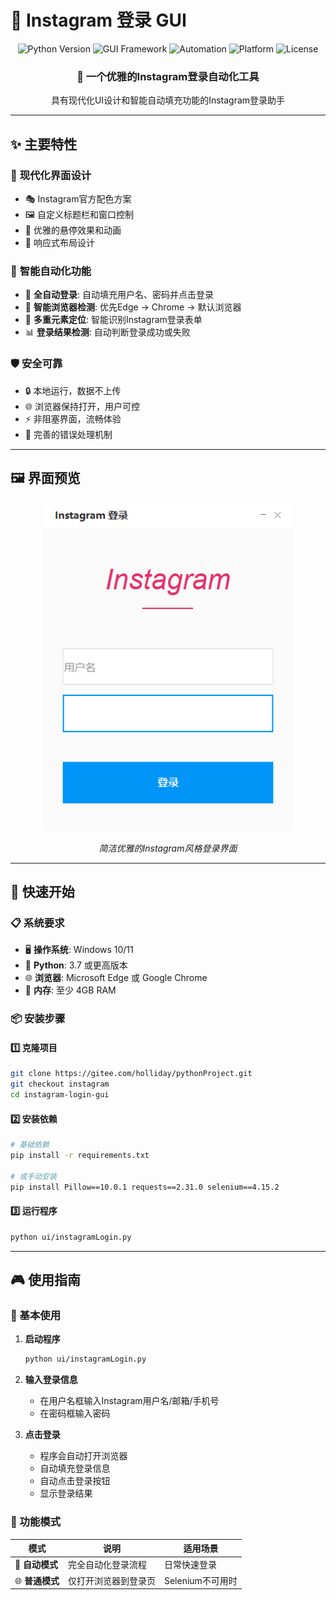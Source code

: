 # 📱 Instagram 登录 GUI

<div align="center">
  <img src="https://img.shields.io/badge/Python-3.7+-blue.svg" alt="Python Version">
  <img src="https://img.shields.io/badge/GUI-Tkinter-green.svg" alt="GUI Framework">
  <img src="https://img.shields.io/badge/Automation-Selenium-orange.svg" alt="Automation">
  <img src="https://img.shields.io/badge/Platform-Windows-lightgrey.svg" alt="Platform">
  <img src="https://img.shields.io/badge/License-MIT-yellow.svg" alt="License">
</div>

<div align="center">
  <h3>🎯 一个优雅的Instagram登录自动化工具</h3>
  <p>具有现代化UI设计和智能自动填充功能的Instagram登录助手</p>
</div>

---

## ✨ 主要特性

### 🎨 **现代化界面设计**
- 🎭 Instagram官方配色方案
- 🖼️ 自定义标题栏和窗口控制
- 💫 优雅的悬停效果和动画
- 📱 响应式布局设计

### 🤖 **智能自动化功能**
- 🔄 **全自动登录**: 自动填充用户名、密码并点击登录
- 🧠 **智能浏览器检测**: 优先Edge → Chrome → 默认浏览器
- 🎯 **多重元素定位**: 智能识别Instagram登录表单
- 📊 **登录结果检测**: 自动判断登录成功或失败

### 🛡️ **安全可靠**
- 🔒 本地运行，数据不上传
- 🌐 浏览器保持打开，用户可控
- ⚡ 非阻塞界面，流畅体验
- 🔧 完善的错误处理机制

---

## 🖼️ 界面预览

<div align="center">
  <img src="image/image.png" alt="Instagram登录GUI界面预览" width="400">
  <p><em>简洁优雅的Instagram风格登录界面</em></p>
</div>

---

## 🚀 快速开始

### 📋 系统要求

- 🖥️ **操作系统**: Windows 10/11
- 🐍 **Python**: 3.7 或更高版本
- 🌐 **浏览器**: Microsoft Edge 或 Google Chrome
- 💾 **内存**: 至少 4GB RAM

### 📦 安装步骤

#### 1️⃣ 克隆项目
```bash
git clone https://gitee.com/holliday/pythonProject.git
git checkout instagram
cd instagram-login-gui
```

#### 2️⃣ 安装依赖
```bash
# 基础依赖
pip install -r requirements.txt

# 或手动安装
pip install Pillow==10.0.1 requests==2.31.0 selenium==4.15.2
```

#### 3️⃣ 运行程序
```bash
python ui/instagramLogin.py
```

---

## 🎮 使用指南

### 🔧 基本使用

1. **启动程序**
   ```bash
   python ui/instagramLogin.py
   ```
   

2. **输入登录信息**
   - 在用户名框输入Instagram用户名/邮箱/手机号
   - 在密码框输入密码

3. **点击登录**
   - 程序会自动打开浏览器
   - 自动填充登录信息
   - 自动点击登录按钮
   - 显示登录结果

### 🎯 功能模式

| 模式 | 说明 | 适用场景 |
|------|------|----------|
| 🤖 **自动模式** | 完全自动化登录流程 | 日常快速登录 |
| 🌐 **普通模式** | 仅打开浏览器到登录页 | Selenium不可用时 |

